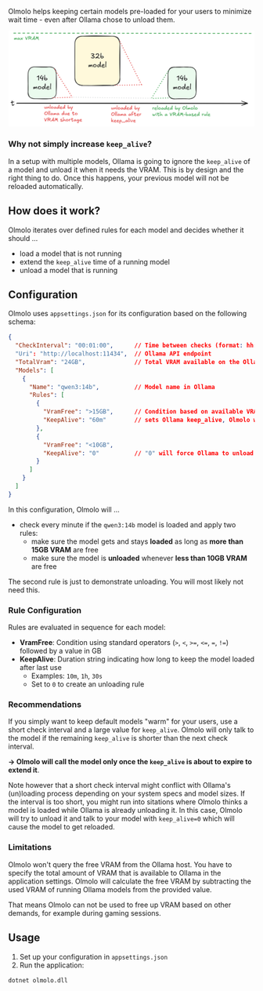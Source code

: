 Olmolo helps keeping certain models pre-loaded for your users to minimize wait time - even after Ollama chose to unload them.

![Reloading models with Olmolo](doc/timeline.png)

### Why not simply increase `keep_alive`?

In a setup with multiple models, Ollama is going to ignore the `keep_alive` of a model and unload it when it needs the VRAM. This is by design and the right thing to do. Once this happens, your previous model will not be reloaded automatically.

## How does it work?

Olmolo iterates over defined rules for each model and decides whether it should ...
 - load a model that is not running
 - extend the `keep_alive` time of a running model
 - unload a model that is running

## Configuration

Olmolo uses `appsettings.json` for its configuration based on the following schema:

```json
{
  "CheckInterval": "00:01:00",      // Time between checks (format: hh:mm:ss)
  "Uri": "http://localhost:11434",  // Ollama API endpoint
  "TotalVram": "24GB",              // Total VRAM available on the Ollama host
  "Models": [
    {
      "Name": "qwen3:14b",          // Model name in Ollama
      "Rules": [
        {
          "VramFree": ">15GB",      // Condition based on available VRAM
          "KeepAlive": "60m"        // sets Ollama keep_alive, Olmolo will extend it when it's about to expire
        },
        {
          "VramFree": "<10GB",
          "KeepAlive": "0"          // "0" will force Ollama to unload the model
        }
      ]
    }
  ]
}
```

In this configuration, Olmolo will ...
 - check every minute if the `qwen3:14b` model is loaded and apply two rules:
   - make sure the model gets and stays **loaded** as long as **more than 15GB VRAM** are free
   - make sure the model is **unloaded** whenever **less than 10GB VRAM** are free

The second rule is just to demonstrate unloading. You will most likely not need this.

### Rule Configuration

Rules are evaluated in sequence for each model:

- **VramFree**: Condition using standard operators (`>`, `<`, `>=`, `<=`, `=`, `!=`) followed by a value in GB
- **KeepAlive**: Duration string indicating how long to keep the model loaded after last use
  - Examples: `10m`, `1h`, `30s`
  - Set to `0` to create an unloading rule

### Recommendations

If you simply want to keep default models "warm" for your users, use a short check interval and a large value for `keep_alive`. Olmolo will only talk to the model if the remaining `keep_alive` is shorter than the next check interval. 

**→ Olmolo will call the model only once the `keep_alive` is about to expire to extend it**.

Note however that a short check interval might conflict with Ollama's (un)loading process depending on your system specs and model sizes. If the interval is too short, you might run into sitations where Olmolo thinks a model is loaded while Ollama is already unloading it. In this case, Olmolo will try to unload it and talk to your model with `keep_alive=0` which will cause the model to get reloaded.


### Limitations

Olmolo won't query the free VRAM from the Ollama host. You have to specify the total amount of VRAM that is available to Ollama in the application settings. Olmolo will calculate the free VRAM by subtracting the used VRAM of running Ollama models from the provided value.

That means Olmolo can not be used to free up VRAM based on other demands, for example during gaming sessions.

## Usage

1. Set up your configuration in `appsettings.json`
2. Run the application:

```bash
dotnet olmolo.dll
```
